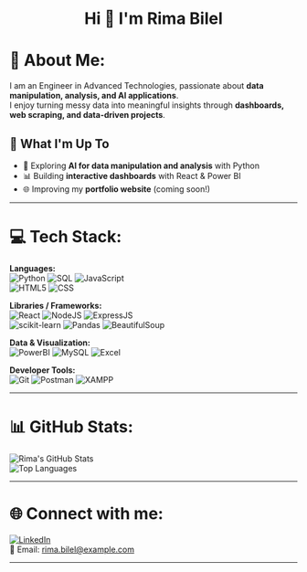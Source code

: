 <h1 align="center">Hi 👋 I'm Rima Bilel</h1>

# 💫 About Me:
I am an Engineer in Advanced Technologies, passionate about **data manipulation, analysis, and AI applications**.  
I enjoy turning messy data into meaningful insights through **dashboards, web scraping, and data-driven projects**.  

## 🚀 What I'm Up To
- 🤖 Exploring **AI for data manipulation and analysis** with Python  
- 📊 Building **interactive dashboards** with React & Power BI  
- 🌐 Improving my **portfolio website** (coming soon!)  

---

# 💻 Tech Stack:

**Languages:**  
![Python](https://img.shields.io/badge/python-%233776AB.svg?style=for-the-badge&logo=python&logoColor=white) 
![SQL](https://img.shields.io/badge/sql-%2307405e.svg?style=for-the-badge&logo=postgresql&logoColor=white) 
![JavaScript](https://img.shields.io/badge/javascript-%23323330.svg?style=for-the-badge&logo=javascript&logoColor=%23F7DF1E)  
![HTML5](https://img.shields.io/badge/html5-%23E34F26.svg?style=for-the-badge&logo=html5&logoColor=white) 
![CSS](https://img.shields.io/badge/css-%231572B6.svg?style=for-the-badge&logo=css3&logoColor=white)  

**Libraries / Frameworks:**  
![React](https://img.shields.io/badge/react-%2320232a.svg?style=for-the-badge&logo=react&logoColor=%2361DAFB) 
![NodeJS](https://img.shields.io/badge/node.js-6DA55F?style=for-the-badge&logo=node.js&logoColor=white) 
![ExpressJS](https://img.shields.io/badge/express.js-%23404d59.svg?style=for-the-badge&logo=express&logoColor=%2361DAFB)  
![scikit-learn](https://img.shields.io/badge/scikit--learn-%23F7931E.svg?style=for-the-badge&logo=scikit-learn&logoColor=white) 
![Pandas](https://img.shields.io/badge/pandas-%23150458.svg?style=for-the-badge&logo=pandas&logoColor=white) 
![BeautifulSoup](https://img.shields.io/badge/beautifulsoup-4B8BBE?style=for-the-badge&logo=python&logoColor=white)  

**Data & Visualization:**  
![PowerBI](https://img.shields.io/badge/PowerBI-F2C811?style=for-the-badge&logo=powerbi&logoColor=black) 
![MySQL](https://img.shields.io/badge/mysql-%2300f.svg?style=for-the-badge&logo=mysql&logoColor=white) 
![Excel](https://img.shields.io/badge/Microsoft_Excel-217346?style=for-the-badge&logo=microsoft-excel&logoColor=white)  

**Developer Tools:**  
![Git](https://img.shields.io/badge/git-%23F05033.svg?style=for-the-badge&logo=git&logoColor=white) 
![Postman](https://img.shields.io/badge/Postman-FF6C37?style=for-the-badge&logo=postman&logoColor=white) 
![XAMPP](https://img.shields.io/badge/xampp-F37623?style=for-the-badge&logo=xampp&logoColor=white)  

---

# 📊 GitHub Stats:
![Rima's GitHub Stats](https://github-readme-stats.vercel.app/api?username=Rima200012&show_icons=true&theme=default&hide_border=true)  
![Top Languages](https://github-readme-stats.vercel.app/api/top-langs/?username=Rima200012&layout=compact&theme=default&hide_border=true)  

---

# 🌐 Connect with me:
[![LinkedIn](https://img.shields.io/badge/LinkedIn-%230077B5.svg?logo=linkedin&logoColor=white)](https://www.linkedin.com/in/rimabilel)  
📧 Email: [rima.bilel@example.com](mailto:rima.bilel@example.com)  

---

